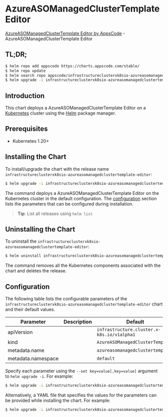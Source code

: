 # AzureASOManagedClusterTemplate Editor

[AzureASOManagedClusterTemplate Editor by AppsCode](https://appscode.com) - AzureASOManagedClusterTemplate Editor

## TL;DR;

```bash
$ helm repo add appscode https://charts.appscode.com/stable/
$ helm repo update
$ helm search repo appscode/infrastructureclusterxk8sio-azureasomanagedclustertemplate-editor --version=v0.17.0
$ helm upgrade -i infrastructureclusterxk8sio-azureasomanagedclustertemplate-editor appscode/infrastructureclusterxk8sio-azureasomanagedclustertemplate-editor -n default --create-namespace --version=v0.17.0
```

## Introduction

This chart deploys a AzureASOManagedClusterTemplate Editor on a [Kubernetes](http://kubernetes.io) cluster using the [Helm](https://helm.sh) package manager.

## Prerequisites

- Kubernetes 1.20+

## Installing the Chart

To install/upgrade the chart with the release name `infrastructureclusterxk8sio-azureasomanagedclustertemplate-editor`:

```bash
$ helm upgrade -i infrastructureclusterxk8sio-azureasomanagedclustertemplate-editor appscode/infrastructureclusterxk8sio-azureasomanagedclustertemplate-editor -n default --create-namespace --version=v0.17.0
```

The command deploys a AzureASOManagedClusterTemplate Editor on the Kubernetes cluster in the default configuration. The [configuration](#configuration) section lists the parameters that can be configured during installation.

> **Tip**: List all releases using `helm list`

## Uninstalling the Chart

To uninstall the `infrastructureclusterxk8sio-azureasomanagedclustertemplate-editor`:

```bash
$ helm uninstall infrastructureclusterxk8sio-azureasomanagedclustertemplate-editor -n default
```

The command removes all the Kubernetes components associated with the chart and deletes the release.

## Configuration

The following table lists the configurable parameters of the `infrastructureclusterxk8sio-azureasomanagedclustertemplate-editor` chart and their default values.

|     Parameter      | Description |                        Default                        |
|--------------------|-------------|-------------------------------------------------------|
| apiVersion         |             | <code>infrastructure.cluster.x-k8s.io/v1alpha1</code> |
| kind               |             | <code>AzureASOManagedClusterTemplate</code>           |
| metadata.name      |             | <code>azureasomanagedclustertemplate</code>           |
| metadata.namespace |             | <code>default</code>                                  |


Specify each parameter using the `--set key=value[,key=value]` argument to `helm upgrade -i`. For example:

```bash
$ helm upgrade -i infrastructureclusterxk8sio-azureasomanagedclustertemplate-editor appscode/infrastructureclusterxk8sio-azureasomanagedclustertemplate-editor -n default --create-namespace --version=v0.17.0 --set apiVersion=infrastructure.cluster.x-k8s.io/v1alpha1
```

Alternatively, a YAML file that specifies the values for the parameters can be provided while
installing the chart. For example:

```bash
$ helm upgrade -i infrastructureclusterxk8sio-azureasomanagedclustertemplate-editor appscode/infrastructureclusterxk8sio-azureasomanagedclustertemplate-editor -n default --create-namespace --version=v0.17.0 --values values.yaml
```
